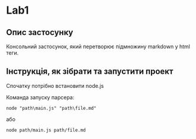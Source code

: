 # Lab1

## Опис застосунку
Консольний застосунок, який перетворює підмножину markdown у html теги.

## Інструкція, як зібрати та запустити проект
Спочатку потрібно встановити node.js

Команда запуску парсера:
```
node "path\main.js" "path\file.md"
```
або 
```
node path/main.js path/file.md
```
